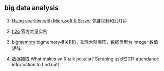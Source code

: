 ## big data analysis

1. [Using sparklyr with Microsoft R Server](http://blog.revolutionanalytics.com/big-data/)  包含视频和幻灯片

2. [h2o](https://github.com/h2oai/h2o-3/tree/master/h2o-r/demos) 官方大量实例

3. [bigmemory](http://www.cybaea.net/journal/2010/08/05/Big-data-for-R/) bigmemory相关R包，处理大型矩阵，数据类型为 integer 数值矩阵

4. [数据抓取](http://deanattali.com/blog/user2017/) What makes an R talk popular? Scraping useR2017 attendance information to find out!
